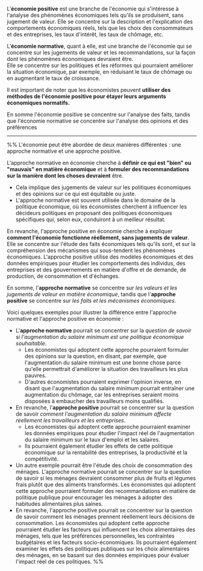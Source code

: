L'**économie positive** est une branche de l'économie qui s'intéresse à l'analyse des phénomènes économiques tels qu'ils se produisent, sans jugement de valeur. Elle se concentre sur la description et l'explication des comportements économiques réels, tels que les choix des consommateurs et des entreprises, les taux d'intérêt, les taux de chômage, etc.

L'**économie normative**, quant à elle, est une branche de l'économie qui se concentre sur les jugements de valeur et les recommandations, sur la façon dont les phénomènes économiques devraient être.  
Elle se concentre sur les politiques et les réformes qui pourraient améliorer la situation économique, par exemple, en réduisant le taux de chômage ou en augmentant le taux de croissance.

Il est important de noter que les économistes peuvent **utiliser des méthodes de l'économie positive pour étayer leurs arguments économiques normatifs.**

En somme l'économie positive se concentre sur l'analyse des faits, tandis que l'économie normative se concentre sur l'analyse des opinions et des préférences

---
%%
L'économie peut être abordée de deux manières différentes : une approche normative et une approche positive.

L'approche normative en économie cherche à **définir ce qui est "bien" ou "mauvais" en matière économique** et à **formuler des recommandations sur la manière dont les choses devraient** être. 
- Cela implique des jugements de valeur sur les politiques économiques et des opinions sur ce qui est équitable ou juste. 
- L'approche normative est souvent utilisée dans le domaine de la politique économique, où les économistes cherchent à influencer les décideurs politiques en proposant des politiques économiques spécifiques qui, selon eux, conduiront à un meilleur résultat.

En revanche, l'approche positive en économie cherche à expliquer **comment l'économie fonctionne réellement, sans jugements de valeur**. Elle se concentre sur l'étude des faits économiques tels qu'ils sont, et sur la compréhension des mécanismes qui sous-tendent les phénomènes économiques. L'approche positive utilise des modèles économiques et des données empiriques pour étudier les comportements des individus, des entreprises et des gouvernements en matière d'offre et de demande, de production, de consommation et d'échanges.

En somme, l'**approche normative** se concentre sur *les valeurs et les jugements de valeur en matière économique*, tandis que l'**approche positive** se concentre sur *les faits et les mécanismes économiques*.

Voici quelques exemples pour illustrer la différence entre l'approche normative et l'approche positive en économie :

- L'**approche normative** pourrait se concentrer sur la *question de savoir si l'augmentation du salaire minimum est une politique économique souhaitable*. 
	- Les économistes qui adoptent cette approche pourraient formuler des opinions sur la question, en disant, par exemple, que l'augmentation du salaire minimum est une bonne chose parce qu'elle permettrait d'améliorer la situation des travailleurs les plus pauvres. 
	- D'autres économistes pourraient exprimer l'opinion inverse, en disant que l'augmentation du salaire minimum pourrait entraîner une augmentation du chômage, car les entreprises seraient moins disposées à embaucher des travailleurs moins qualifiés.
- En revanche, l'**approche positive** pourrait se concentrer sur la question de savoir *comment l'augmentation du salaire minimum affecte réellement les travailleurs et les entreprises*. 
	- Les économistes qui adoptent cette approche pourraient examiner les données empiriques pour étudier l'impact réel de l'augmentation du salaire minimum sur le taux d'emploi et les salaires. 
	- Ils pourraient également étudier les effets de cette politique économique sur la rentabilité des entreprises, la productivité et la compétitivité.
-   Un autre exemple pourrait être l'étude des choix de consommation des ménages. L'approche normative pourrait se concentrer sur la question de savoir si les ménages devraient consommer plus de fruits et légumes frais plutôt que des aliments transformés. Les économistes qui adoptent cette approche pourraient formuler des recommandations en matière de politique publique pour encourager les ménages à adopter des habitudes alimentaires plus saines.
-   En revanche, l'approche positive pourrait se concentrer sur la question de savoir comment les ménages prennent réellement leurs décisions de consommation. Les économistes qui adoptent cette approche pourraient étudier les facteurs qui influencent les choix alimentaires des ménages, tels que les préférences personnelles, les contraintes budgétaires et les facteurs socio-économiques. Ils pourraient également examiner les effets des politiques publiques sur les choix alimentaires des ménages, en se basant sur des données empiriques pour évaluer l'impact réel de ces politiques.
%%